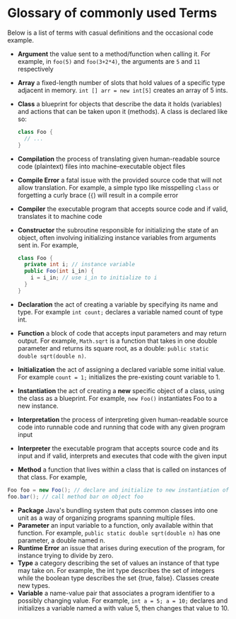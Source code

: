 # Glossary of commonly used Terms

Below is a list of terms with casual definitions and the occasional code
example.

* **Argument** the value sent to a method/function when calling it. For example,
  in `foo(5)` and `foo(3+2*4)`, the arguments are `5` and `11` respectively
* **Array** a fixed-length number of slots that hold values of a specific type
  adjacent in memory. `int [] arr = new int[5]` creates an array of 5 ints.
* **Class** a blueprint for objects that describe the data it holds (variables)
  and actions that can be taken upon it (methods). A class is declared like so:

  ```java
  class Foo {
    // ...
  }
  ```
* **Compilation** the process of translating given human-readable source code
  (plaintext) files into machine-executable object files
* **Compile Error** a fatal issue with the provided source code that will not
  allow translation. For example, a simple typo like misspelling `class` or
  forgetting a curly brace (`{`) will result in a compile error
* **Compiler** the executable program that accepts source code and if valid,
  translates it to machine code
* **Constructor** the subroutine responsible for initializing the state of an
  object, often involving initializing instance variables from arguments sent
  in. For example,

  ```java
  class Foo {
    private int i; // instance variable
    public Foo(int i_in) {
      i = i_in; // use i_in to initialize to i
    }
  }
  ```
* **Declaration** the act of creating a variable by specifying its name and
  type. For example `int count;` declares a variable named count of type int.
* **Function** a block of code that accepts input parameters and may return
  output. For example, `Math.sqrt` is a function that takes in one double
  parameter and returns its square root, as a double: `public static double
  sqrt(double n)`.
* **Initialization** the act of assigning a declared variable some initial
  value. For example `count = 1;` initializes the pre-existing count variable
  to 1.
* **Instantiation** the act of creating a **new** specific object of a class,
  using the class as a blueprint. For example, `new Foo()` instantiates Foo to a
  new instance.
* **Interpretation** the process of interpreting given human-readable source
  code into runnable code and running that code with any given program input
* **Interpreter** the executable program that accepts source code and its input
  and if valid, interprets and executes that code with the given input
* **Method** a function that lives within a class that is called on instances of
that class. For example,

```java
Foo foo = new Foo(); // declare and initialize to new instantiation of Foo
foo.bar(); // call method bar on object foo
```
* **Package** Java's bundling system that puts common classes into one unit as a
  way of organizing programs spanning multiple files.
* **Parameter** an input variable to a function, only available within that
  function. For example, `public static double sqrt(double n)` has one
  parameter, a double named n.
* **Runtime Error** an issue that arises during execution of the program, for
  instance trying to divide by zero.
* **Type** a category describing the set of values an instance of that type may
  take on. For example, the int type describes the set of integers while the
  boolean type describes the set {true, false}. Classes create new types.
* **Variable** a name-value pair that associates a program identifier to a
  possibly changing value. For example, `int a = 5; a = 10;` declares and
  initializes a variable named a with value 5, then changes that value to 10.
